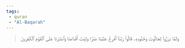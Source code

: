 ```yaml
---
tags: 
 - quran 
 - "Al-Baqarah"
---
```


> وَلَمَّا بَرَزُواْ لِجَالُوتَ وَجُنُودِهِۦ قَالُواْ رَبَّنَآ أَفۡرِغۡ عَلَيۡنَا صَبۡرٗا وَثَبِّتۡ أَقۡدَامَنَا وَٱنصُرۡنَا عَلَى ٱلۡقَوۡمِ ٱلۡكَٰفِرِينَ
